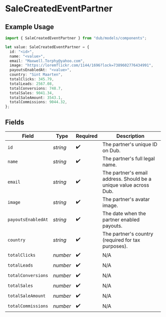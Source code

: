 # SaleCreatedEventPartner

## Example Usage

```typescript
import { SaleCreatedEventPartner } from "dub/models/components";

let value: SaleCreatedEventPartner = {
  id: "<id>",
  name: "<value>",
  email: "Maxwell.Torphy@yahoo.com",
  image: "https://loremflickr.com/1144/1696?lock=7389602776434991",
  payoutsEnabledAt: "<value>",
  country: "Sint Maarten",
  totalClicks: 345.79,
  totalLeads: 2567.08,
  totalConversions: 748.7,
  totalSales: 9041.34,
  totalSaleAmount: 3543.1,
  totalCommissions: 9044.32,
};
```

## Fields

| Field                                                             | Type                                                              | Required                                                          | Description                                                       |
| ----------------------------------------------------------------- | ----------------------------------------------------------------- | ----------------------------------------------------------------- | ----------------------------------------------------------------- |
| `id`                                                              | *string*                                                          | :heavy_check_mark:                                                | The partner's unique ID on Dub.                                   |
| `name`                                                            | *string*                                                          | :heavy_check_mark:                                                | The partner's full legal name.                                    |
| `email`                                                           | *string*                                                          | :heavy_check_mark:                                                | The partner's email address. Should be a unique value across Dub. |
| `image`                                                           | *string*                                                          | :heavy_check_mark:                                                | The partner's avatar image.                                       |
| `payoutsEnabledAt`                                                | *string*                                                          | :heavy_check_mark:                                                | The date when the partner enabled payouts.                        |
| `country`                                                         | *string*                                                          | :heavy_check_mark:                                                | The partner's country (required for tax purposes).                |
| `totalClicks`                                                     | *number*                                                          | :heavy_check_mark:                                                | N/A                                                               |
| `totalLeads`                                                      | *number*                                                          | :heavy_check_mark:                                                | N/A                                                               |
| `totalConversions`                                                | *number*                                                          | :heavy_check_mark:                                                | N/A                                                               |
| `totalSales`                                                      | *number*                                                          | :heavy_check_mark:                                                | N/A                                                               |
| `totalSaleAmount`                                                 | *number*                                                          | :heavy_check_mark:                                                | N/A                                                               |
| `totalCommissions`                                                | *number*                                                          | :heavy_check_mark:                                                | N/A                                                               |